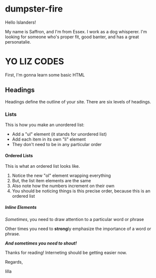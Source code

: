 # dumpster-fire

Hello Islanders!

My name is Saffron, and I'm from Essex. I work as a dog whisperer.
I'm looking for someone who's proper fit, good banter, and has a great personatalie.


<!DOCTYPE html>
<html>
  <body>
  <h1>YO LIZ CODES</h1>
    <p> First, I'm gonna learn some basic HTML </p>
  <h2>Headings</h2>
    <p>Headings define the outline of your site. There are six levels of
    headings.</p>
  <h3>Lists</h3>
    <p>This is how you make an unordered list:</p>

<ul>
  <li>Add a "ul" element (it stands for unordered list)</li>
  <li>Add each item in its own "li" element</li>
  <li>They don't need to be in any particular order</li>
</ul>

  <h4>Ordered Lists</h4>
    <p>This is what an ordered list looks like.</p>
<ol>
  <li>Notice the new "ol" element wrapping everything</li>
  <li>But, the list item elements are the same</li>
  <li>Also note how the numbers increment on their own</li>
  <li>You should be noticing things is this precise order, because this is
      an ordered list</li></ol>

  <h5>Inline Elements</h5>
    <p><em>Sometimes</em>, you need to draw attention to a particular word or phrase</p>
    <p>Other times you need to <strong>strong</strong>ly emphasize the importance
of a word or phrase.</p>
    <p><em><strong>And sometimes you need to shout!</strong></em></p>

<p>Thanks for reading! Interneting should be getting easier now.</p>

<p>Regards,</p>
    <p>lilla</p>
  </body>
</html>
